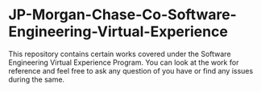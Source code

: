 # JP-Morgan-Chase-Co-Software-Engineering-Virtual-Experience
This repository contains certain works covered under the Software Engineering Virtual Experience Program. You can look at the work for reference and feel free to ask any question of you have or find any issues during the same. 
